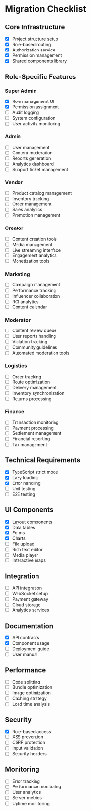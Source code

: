 # Migration Checklist

## Core Infrastructure
- [x] Project structure setup
- [x] Role-based routing
- [x] Authorization service
- [x] Permission management
- [x] Shared components library

## Role-Specific Features

### Super Admin
- [x] Role management UI
- [x] Permission assignment
- [ ] Audit logging
- [ ] System configuration
- [ ] User activity monitoring

### Admin
- [ ] User management
- [ ] Content moderation
- [ ] Reports generation
- [ ] Analytics dashboard
- [ ] Support ticket management

### Vendor
- [ ] Product catalog management
- [ ] Inventory tracking
- [ ] Order management
- [ ] Sales analytics
- [ ] Promotion management

### Creator
- [ ] Content creation tools
- [ ] Media management
- [ ] Live streaming interface
- [ ] Engagement analytics
- [ ] Monetization tools

### Marketing
- [ ] Campaign management
- [ ] Performance tracking
- [ ] Influencer collaboration
- [ ] ROI analytics
- [ ] Content calendar

### Moderator
- [ ] Content review queue
- [ ] User reports handling
- [ ] Violation tracking
- [ ] Community guidelines
- [ ] Automated moderation tools

### Logistics
- [ ] Order tracking
- [ ] Route optimization
- [ ] Delivery management
- [ ] Inventory synchronization
- [ ] Returns processing

### Finance
- [ ] Transaction monitoring
- [ ] Payment processing
- [ ] Settlement management
- [ ] Financial reporting
- [ ] Tax management

## Technical Requirements
- [x] TypeScript strict mode
- [x] Lazy loading
- [x] Error handling
- [ ] Unit testing
- [ ] E2E testing

## UI Components
- [x] Layout components
- [x] Data tables
- [x] Forms
- [x] Charts
- [ ] File upload
- [ ] Rich text editor
- [ ] Media player
- [ ] Interactive maps

## Integration
- [ ] API integration
- [ ] WebSocket setup
- [ ] Payment gateway
- [ ] Cloud storage
- [ ] Analytics services

## Documentation
- [x] API contracts
- [x] Component usage
- [ ] Deployment guide
- [ ] User manual

## Performance
- [ ] Code splitting
- [ ] Bundle optimization
- [ ] Image optimization
- [ ] Caching strategy
- [ ] Load time analysis

## Security
- [x] Role-based access
- [ ] XSS prevention
- [ ] CSRF protection
- [ ] Input validation
- [ ] Security headers

## Monitoring
- [ ] Error tracking
- [ ] Performance monitoring
- [ ] User analytics
- [ ] Server metrics
- [ ] Uptime monitoring